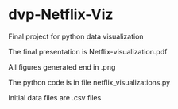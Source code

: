 # dvp-Netflix-Viz

Final project for python data visualization 

The final presentation is Netflix-visualization.pdf

All figures generated end in .png

The python code is in file netflix_visualizations.py

Initial data files are .csv files

